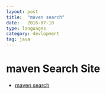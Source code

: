 ```yaml
---
layout: post
title:  "maven search"
date:   2016-07-10
type: languages
category: devlopment
tag: java
---
```


# maven Search Site
* [maven search](http://search.maven.org/#search%7Cga%7C1%7C)